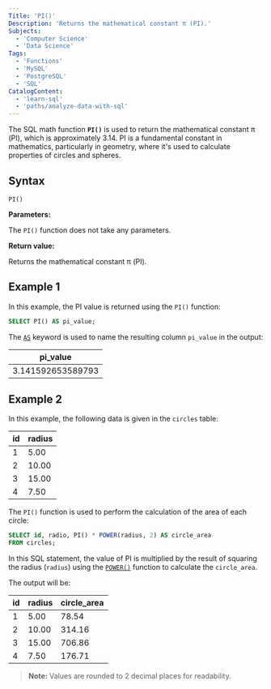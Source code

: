 ```yaml
---
Title: 'PI()'
Description: 'Returns the mathematical constant π (PI).'
Subjects:
  - 'Computer Science'
  - 'Data Science'
Tags:
  - 'Functions'
  - 'MySQL'
  - 'PostgreSQL'
  - 'SQL'
CatalogContent:
  - 'learn-sql'
  - 'paths/analyze-data-with-sql'
---
```


The SQL math function **`PI()`** is used to return the mathematical constant π (PI), which is approximately 3.14. PI is a fundamental constant in mathematics, particularly in geometry, where it's used to calculate properties of circles and spheres.

## Syntax

```pseudo
PI()
```

**Parameters:**

The `PI()` function does not take any parameters.

**Return value:**

Returns the mathematical constant π (PI).

## Example 1

In this example, the PI value is returned using the `PI()` function:

```sql
SELECT PI() AS pi_value;
```

The [`AS`](https://www.codecademy.com/resources/docs/sql/commands/as) keyword is used to name the resulting column `pi_value` in the output:

| pi_value          |
| ----------------- |
| 3.141592653589793 |

## Example 2

In this example, the following data is given in the `circles` table:

| id  | radius |
| --- | ------ |
| 1   | 5.00   |
| 2   | 10.00  |
| 3   | 15.00  |
| 4   | 7.50   |

The `PI()` function is used to perform the calculation of the area of each circle:

```sql
SELECT id, radio, PI() * POWER(radius, 2) AS circle_area
FROM circles;
```

In this SQL statement, the value of PI is multiplied by the result of squaring the radius (`radius`) using the [`POWER()`](https://www.codecademy.com/resources/docs/sql/math-functions/power) function to calculate the `circle_area`.

The output will be:

| id  | radius | circle_area |
| --- | ------ | ----------- |
| 1   | 5.00   | 78.54       |
| 2   | 10.00  | 314.16      |
| 3   | 15.00  | 706.86      |
| 4   | 7.50   | 176.71      |

> **Note:** Values are rounded to 2 decimal places for readability.

